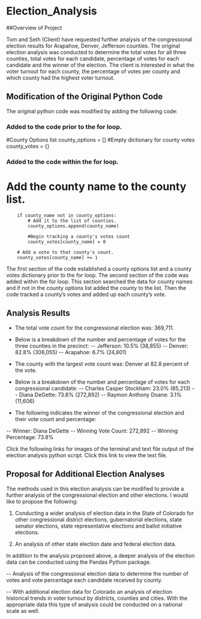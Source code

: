 # Election_Analysis
##Overview of Project

Tom and Seth (Client) have requested further analysis of the congressional election results for Arapahoe, Denver, Jefferson counties.  The original election analysis was conducted to determine the total votes for all three counties, total votes for each candidate, percentage of votes for each candidate and the winner of the election.  The client is interested in what the voter turnout for each county, the percentage of votes per county and which county had the highest voter turnout.


## Modification of the Original Python Code

The original python code was modified by adding the following code:

### Added to the code prior to the for loop.
#County Options list
county_options = []
#Empty dictionary for county votes
county_votes = {}

### Added to the code within the for loop.
# Add the county name to the county list.
        if county_name not in county_options:
            # Add it to the list of counties.
            county_options.append(county_name)

            #Begin tracking a county's votes count
            county_votes[county_name] = 0
        
        # Add a vote to that county's count.
        county_votes[county_name] += 1

The first section of the code established a county options list and a county votes dictionary prior to the for loop. The second section of the code was added within the for loop.  This section searched the data for county names and if not in the county options list added the county to the list.  Then the code tracked a county’s votes and added up each county’s vote.

## Analysis Results

- The total vote count for the congressional election was: 369,711.

- Below is a breakdown of the number and percentage of votes for the three counties in the precinct:
-- Jefferson: 10.5% (38,855)
-- Denver: 82.8% (306,055)
-- Arapahoe: 6.7% (24,801)

- The county with the largest vote count was: Denver at 82.8 percent of the vote.

- Below is a breakdown of the number and percentage of votes for each congressional candidate:
-- Charles Casper Stockham: 23.0% (85,213)
-- Diana DeGette: 73.8% (272,892)
-- Raymon Anthony Doane: 3.1% (11,606)

- The following indicates the winner of the congressional election and their vote count and percentage:

-- Winner: Diana DeGette
-- Winning Vote Count: 272,892
-- Winning Percentage: 73.8%

Click the following links for images of the terminal and text file output of the election analysis python script. Click this link to view the text file. 

## Proposal for Additional Election Analyses

The methods used in this election analysis can be modified to provide a further analysis of the congressional election and other elections.  I would like to propose the following:

1. Conducting a wider analysis of election data in the State of Colorado for other congressional district elections, gubernatorial elections, state senator elections, state representative elections and ballot initiative elections.  

2. An analysis of other state election date and federal election data. 

In addition to the analysis proposed above, a deeper analysis of the election data can be conducted using the Pandas Python package.

-- Analysis of the congressional election data to determine the number of votes and vote percentage each candidate received by county. 

-- With additional election data for Colorado an analysis of election historical trends in voter turnout by districts, counties and cities.  With the appropriate data this type of analysis could be conducted on a national scale as well.
